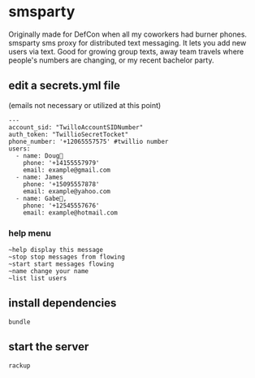 # smsparty
Originally made for DefCon when all my coworkers had burner phones.
smsparty sms proxy for distributed text messaging.  It lets you add new users via text.  Good for growing group texts, away team travels where people's numbers are changing, or my recent bachelor party.

## edit a secrets.yml file
(emails not necessary or utilized at this point)
```
---
account_sid: "TwilloAccountSIDNumber"
auth_token: "TwillioSecretTocket"
phone_number: '+12065557575' #twillio number
users:
  - name: Doug🌹
    phone: '+14155557979'
    email: example@gmail.com
  - name: James
    phone: '+15095557878'
    email: example@yahoo.com
  - name: Gabe🏅,
    phone: '+12545557676'
    email: example@hotmail.com
```
### help menu
```
~help display this message
~stop stop messages from flowing
~start start messages flowing
~name change your name
~list list users
```
## install dependencies
`bundle`

## start the server
`rackup`


